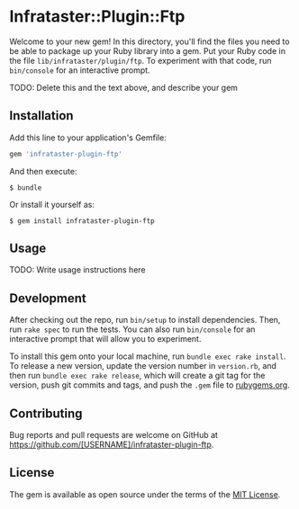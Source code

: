 # Infrataster::Plugin::Ftp

Welcome to your new gem! In this directory, you'll find the files you need to be able to package up your Ruby library into a gem. Put your Ruby code in the file `lib/infrataster/plugin/ftp`. To experiment with that code, run `bin/console` for an interactive prompt.

TODO: Delete this and the text above, and describe your gem

## Installation

Add this line to your application's Gemfile:

```ruby
gem 'infrataster-plugin-ftp'
```

And then execute:

    $ bundle

Or install it yourself as:

    $ gem install infrataster-plugin-ftp

## Usage

TODO: Write usage instructions here

## Development

After checking out the repo, run `bin/setup` to install dependencies. Then, run `rake spec` to run the tests. You can also run `bin/console` for an interactive prompt that will allow you to experiment.

To install this gem onto your local machine, run `bundle exec rake install`. To release a new version, update the version number in `version.rb`, and then run `bundle exec rake release`, which will create a git tag for the version, push git commits and tags, and push the `.gem` file to [rubygems.org](https://rubygems.org).

## Contributing

Bug reports and pull requests are welcome on GitHub at https://github.com/[USERNAME]/infrataster-plugin-ftp.

## License

The gem is available as open source under the terms of the [MIT License](https://opensource.org/licenses/MIT).
